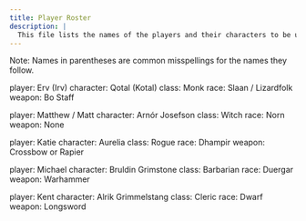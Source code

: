 ```yaml
---
title: Player Roster
description: |
  This file lists the names of the players and their characters to be used when making sense of a session transcript
---
```

Note: Names in parentheses are common misspellings for the names they follow.

player: Erv (Irv)
    character: Qotal (Kotal)
    class: Monk
    race: Slaan / Lizardfolk
    weapon: Bo Staff

player: Matthew / Matt
    character: Arnór Josefson
    class: Witch
    race: Norn
    weapon: None

player: Katie
    character: Aurelia
    class: Rogue
    race: Dhampir
    weapon: Crossbow or Rapier

player: Michael
    character: Bruldin Grimstone
    class: Barbarian
    race: Duergar
    weapon: Warhammer

player: Kent
    character: Alrik Grimmelstang
    class: Cleric
    race: Dwarf
    weapon: Longsword
    

